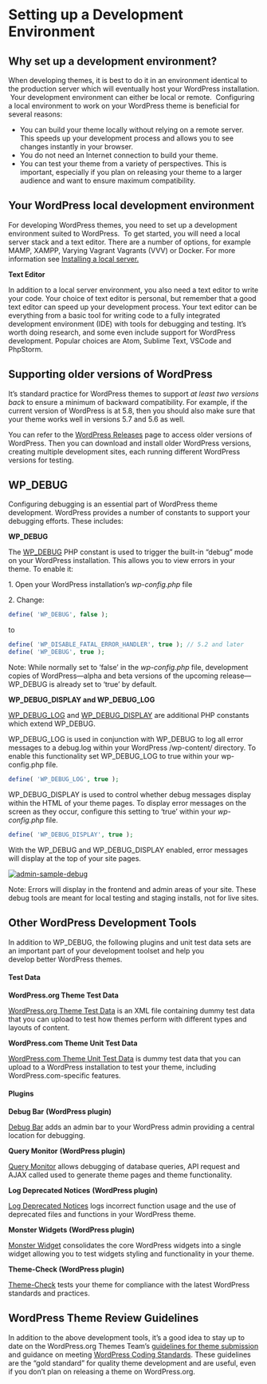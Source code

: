 # Setting up a Development Environment

## Why set up a development environment?

When developing themes, it is best to do it in an environment identical to the production server which will eventually host your WordPress installation.  Your development environment can either be local or remote.  Configuring a local environment to work on your WordPress theme is beneficial for several reasons:

*   You can build your theme locally without relying on a remote server. This speeds up your development process and allows you to see changes instantly in your browser.
*   You do not need an Internet connection to build your theme.
*   You can test your theme from a variety of perspectives. This is important, especially if you plan on releasing your theme to a larger audience and want to ensure maximum compatibility.

## Your WordPress local development environment

For developing WordPress themes, you need to set up a development environment suited to WordPress.  To get started, you will need a local server stack and a text editor. There are a number of options, for example MAMP, XAMPP, Varying Vagrant Vagrants (VVV) or Docker. For more information see [Installing a local server.](https://make.wordpress.org/core/handbook/tutorials/installing-a-local-server/)

**Text Editor**

In addition to a local server environment, you also need a text editor to write your code. Your choice of text editor is personal, but remember that a good text editor can speed up your development process. Your text editor can be everything from a basic tool for writing code to a fully integrated development environment (IDE) with tools for debugging and testing. It’s worth doing research, and some even include support for WordPress development. Popular choices are Atom, Sublime Text, VSCode and PhpStorm.

## Supporting older versions of WordPress

It’s standard practice for WordPress themes to support *at least two versions back* to ensure a minimum of backward compatibility. For example, if the current version of WordPress is at 5.8, then you should also make sure that your theme works well in versions 5.7 and 5.6 as well.

You can refer to the [WordPress Releases](https://wordpress.org/download/releases/) page to access older versions of WordPress. Then you can download and install older WordPress versions, creating multiple development sites, each running different WordPress versions for testing.

## WP\_DEBUG

Configuring debugging is an essential part of WordPress theme development. WordPress provides a number of constants to support your debugging efforts. These includes:

**WP\_DEBUG**

The [WP\_DEBUG](https://codex.wordpress.org/WP_DEBUG "WP_DEBUG") PHP constant is used to trigger the built-in “debug” mode on your WordPress installation. This allows you to view errors in your theme. To enable it:

1\. Open your WordPress installation’s *wp-config.php* file

2\. Change:

```php
define( 'WP_DEBUG', false );
```

to

```php
define( 'WP_DISABLE_FATAL_ERROR_HANDLER', true ); // 5.2 and later
define( 'WP_DEBUG', true );
```

Note: While normally set to ‘false’ in the *wp-config.php* file, development copies of WordPress—alpha and beta versions of the upcoming release—WP\_DEBUG is already set to ‘true’ by default.

**WP\_DEBUG\_DISPLAY and WP\_DEBUG\_LOG**

[WP\_DEBUG\_LOG](https://codex.wordpress.org/Debugging_in_WordPress#WP_DEBUG_LOG) and [WP\_DEBUG\_DISPLAY](https://codex.wordpress.org/Debugging_in_WordPress#WP_DEBUG_DISPLAY) are additional PHP constants which extend WP\_DEBUG.

WP\_DEBUG\_LOG is used in conjunction with WP\_DEBUG to log all error messages to a debug.log within your WordPress /wp-content/ directory. To enable this functionality set WP\_DEBUG\_LOG to true within your wp-config.php file.

```php
define( 'WP_DEBUG_LOG', true );
```

WP\_DEBUG\_DISPLAY is used to control whether debug messages display within the HTML of your theme pages. To display error messages on the screen as they occur, configure this setting to ‘true’ within your *wp-config.php* file.

```php
define( 'WP_DEBUG_DISPLAY', true );
```

With the WP\_DEBUG and WP\_DEBUG\_DISPLAY enabled, error messages will display at the top of your site pages.

[![admin-sample-debug](https://developer.wordpress.org/files/2014/07/admin-sample-debug.png)](https://developer.wordpress.org/files/2014/07/admin-sample-debug.png)

Note: Errors will display in the frontend and admin areas of your site. These debug tools are meant for local testing and staging installs, not for live sites.

## Other WordPress Development Tools

In addition to WP\_DEBUG, the following plugins and unit test data sets are an important part of your development toolset and help you develop better WordPress themes.

#### Test Data

**WordPress.org Theme Test Data**

[WordPress.org Theme Test Data](https://codex.wordpress.org/Theme_Unit_Test) is an XML file containing dummy test data that you can upload to test how themes perform with different types and layouts of content.

**WordPress.com Theme Unit Test Data**

[WordPress.com Theme Unit Test Data](http://themetest.wordpress.com/) is dummy test data that you can upload to a WordPress installation to test your theme, including WordPress.com-specific features.

#### Plugins

**Debug Bar** **(WordPress plugin)**

[Debug Bar](https://wordpress.org/plugins/debug-bar/) adds an admin bar to your WordPress admin providing a central location for debugging.

**Query Monitor** **(WordPress plugin)**

[Query Monitor](https://wordpress.org/plugins/query-monitor/) allows debugging of database queries, API request and AJAX called used to generate theme pages and theme functionality.

**Log Deprecated Notices** **(WordPress plugin)**

[Log Deprecated Notices](https://wordpress.org/plugins/log-deprecated-notices/) logs incorrect function usage and the use of deprecated files and functions in your WordPress theme.

**Monster Widgets** **(WordPress plugin)**

[Monster Widget](https://wordpress.org/plugins/monster-widget/) consolidates the core WordPress widgets into a single widget allowing you to test widgets styling and functionality in your theme.

**Theme-Check (WordPress plugin)**

[Theme-Check](https://wordpress.org/plugins/theme-check/ "Theme-Check: A simple and easy way to test your theme for all the latest WordPress standards and practices.") tests your theme for compliance with the latest WordPress standards and practices.

## WordPress Theme Review Guidelines

In addition to the above development tools, it’s a good idea to stay up to date on the WordPress.org Themes Team’s [guidelines for theme submission](https://make.wordpress.org/themes/handbook/review/required/) and guidance on meeting [WordPress Coding Standards](https://make.wordpress.org/core/handbook/best-practices/coding-standards/). These guidelines are the “gold standard” for quality theme development and are useful, even if you don’t plan on releasing a theme on WordPress.org.